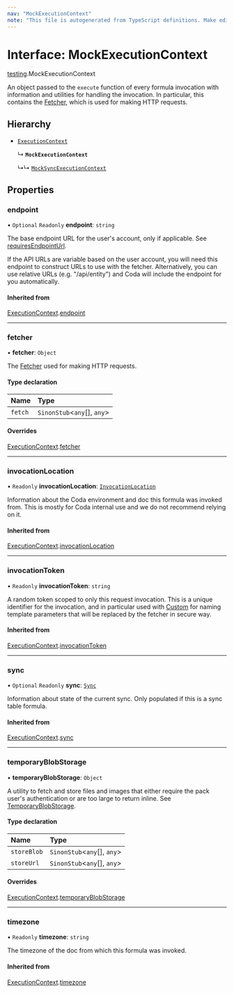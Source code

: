 ```yaml
---
nav: "MockExecutionContext"
note: "This file is autogenerated from TypeScript definitions. Make edits to the comments in the TypeScript file and then run `make docs` to regenerate this file."
---
```

# Interface: MockExecutionContext

[testing](../modules/testing.md).MockExecutionContext

An object passed to the `execute` function of every formula invocation
with information and utilities for handling the invocation. In particular,
this contains the [Fetcher](core.Fetcher.md), which is used for making HTTP requests.

## Hierarchy

- [`ExecutionContext`](core.ExecutionContext.md)

  ↳ **`MockExecutionContext`**

  ↳↳ [`MockSyncExecutionContext`](testing.MockSyncExecutionContext.md)

## Properties

### endpoint

• `Optional` `Readonly` **endpoint**: `string`

The base endpoint URL for the user's account, only if applicable. See
[requiresEndpointUrl](core.BaseAuthentication.md#requiresendpointurl).

If the API URLs are variable based on the user account, you will need this endpoint
to construct URLs to use with the fetcher. Alternatively, you can use relative URLs
(e.g. "/api/entity") and Coda will include the endpoint for you automatically.

#### Inherited from

[ExecutionContext](core.ExecutionContext.md).[endpoint](core.ExecutionContext.md#endpoint)

___

### fetcher

• **fetcher**: `Object`

The [Fetcher](core.Fetcher.md) used for making HTTP requests.

#### Type declaration

| Name | Type |
| :------ | :------ |
| `fetch` | `SinonStub`<`any`[], `any`\> |

#### Overrides

[ExecutionContext](core.ExecutionContext.md).[fetcher](core.ExecutionContext.md#fetcher)

___

### invocationLocation

• `Readonly` **invocationLocation**: [`InvocationLocation`](core.InvocationLocation.md)

Information about the Coda environment and doc this formula was invoked from.
This is mostly for Coda internal use and we do not recommend relying on it.

#### Inherited from

[ExecutionContext](core.ExecutionContext.md).[invocationLocation](core.ExecutionContext.md#invocationlocation)

___

### invocationToken

• `Readonly` **invocationToken**: `string`

A random token scoped to only this request invocation.
This is a unique identifier for the invocation, and in particular used with
[Custom](../enums/core.AuthenticationType.md#custom) for naming template parameters that will be
replaced by the fetcher in secure way.

#### Inherited from

[ExecutionContext](core.ExecutionContext.md).[invocationToken](core.ExecutionContext.md#invocationtoken)

___

### sync

• `Optional` `Readonly` **sync**: [`Sync`](core.Sync.md)

Information about state of the current sync. Only populated if this is a sync table formula.

#### Inherited from

[ExecutionContext](core.ExecutionContext.md).[sync](core.ExecutionContext.md#sync)

___

### temporaryBlobStorage

• **temporaryBlobStorage**: `Object`

A utility to fetch and store files and images that either require the pack user's authentication
or are too large to return inline. See [TemporaryBlobStorage](core.TemporaryBlobStorage.md).

#### Type declaration

| Name | Type |
| :------ | :------ |
| `storeBlob` | `SinonStub`<`any`[], `any`\> |
| `storeUrl` | `SinonStub`<`any`[], `any`\> |

#### Overrides

[ExecutionContext](core.ExecutionContext.md).[temporaryBlobStorage](core.ExecutionContext.md#temporaryblobstorage)

___

### timezone

• `Readonly` **timezone**: `string`

The timezone of the doc from which this formula was invoked.

#### Inherited from

[ExecutionContext](core.ExecutionContext.md).[timezone](core.ExecutionContext.md#timezone)
